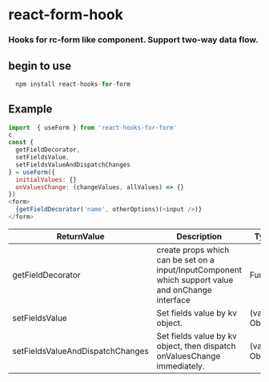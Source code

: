 # react-form-hook
### Hooks for rc-form like component. Support two-way data flow.

## begin to use
```js
  npm install react-hooks-for-form
```
## Example
```js
import  { useForm } from 'react-hooks-for-form'
c
const {
  getFieldDecorator,
  setFieldsValue,
  setFieldsValueAndDispatchChanges
} = useForm({
  initialValues: {}
  onValuesChange: (changeValues, allValues) => {}
})
<form>
  {getFieldDecorator('name', otherOptions)(<input />)}
</form>
```
| ReturnValue    | Description                              | Type       | Default |
|-----------|------------------------------------------|------------|---------|
| getFieldDecorator | create props which can be set on a input/InputComponent which support value and onChange interface | Func | (name:String, option: Object) => (React.Node) => React.Node |
| setFieldsValue | Set fields value by kv object. | (value): Object | (value) => ({ value }) |
| setFieldsValueAndDispatchChanges | Set fields value by kv object, then dispatch onValuesChange immediately. | (value): Object | (value) => ({ value }) |

